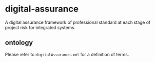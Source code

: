 # digital-assurance
A digital assurance framework of professional standard at each stage of project risk for integrated systems.

## ontology
Please refer to `digitalAssurance.xml` for a definition of terms.
